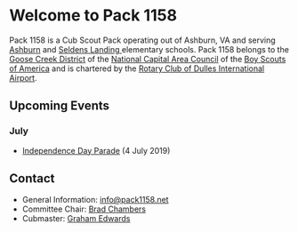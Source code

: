 # Welcome to Pack 1158

Pack 1158 is a Cub Scout Pack operating out of Ashburn, VA and serving
[Ashburn](https://www.lcps.org/ashburn) and [Seldens Landing
](https://www.lcps.org/seldenslanding) elementary schools. Pack 1158 belongs to
the [Goose Creek District](https://www.ncacbsa.org/goose-creek/) of the
[National Capital Area Council](https://www.ncacbsa.org/) of the [Boy Scouts of
America](https://www.scouting.org/) and is chartered by the [Rotary Club of
Dulles International Airport](http://dullesairportrotary.org/).

## Upcoming Events

### July

- [Independence Day Parade](./events/independence-day-parade.md) (4 July 2019)

## Contact

- General Information: [info@pack1158.net](mailto:info@pack1158.net)
- Committee Chair: [Brad Chambers](mailto:cchair@pack1158.net)
- Cubmaster: [Graham Edwards](mailto:cubmaster@pack1158.net)
